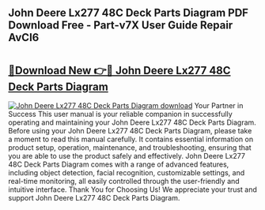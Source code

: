 ## John Deere Lx277 48C Deck Parts Diagram PDF Download Free - Part-v7X User Guide Repair AvCI6

# <h2><a href="http://dfiomnb.blite.top/?on=John+Deere+Lx277+48C+Deck+Parts+Diagram">🔗Download New 👉🔴 John Deere Lx277 48C Deck Parts Diagram</a></h2>

[![John Deere Lx277 48C Deck Parts Diagram download](https://i.imgur.com/lujVjoI.png)](http://dfiomnb.blite.top/?on=John+Deere+Lx277+48C+Deck+Parts+Diagram)
Your Partner in Success This user manual is your reliable companion in successfully operating and maintaining your John Deere Lx277 48C Deck Parts Diagram. Before using your John Deere Lx277 48C Deck Parts Diagram, please take a moment to read this manual carefully. It contains essential information on product setup, operation, maintenance, and troubleshooting, ensuring that you are able to use the product safely and effectively. John Deere Lx277 48C Deck Parts Diagram comes with a range of advanced features, including object detection, facial recognition, customizable settings, and real-time monitoring, all easily controlled through the user-friendly and intuitive interface. Thank You for Choosing Us! We appreciate your trust and support John Deere Lx277 48C Deck Parts Diagram.
